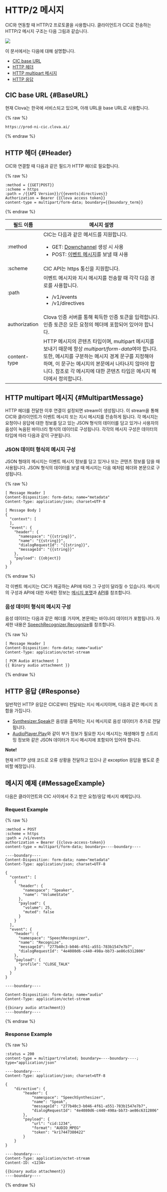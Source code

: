 # HTTP/2 메시지
CIC와 연동할 때 HTTP/2 프로토콜을 사용합니다. 클라이언트가 CIC로 전송하는 HTTP/2 메시지 구조는 다음 그림과 같습니다.

![](/CIC/Resources/Images/HTTP2_Structure.png)

이 문서에서는 다음에 대해 설명합니다.
* [CIC base URL](#BaseURL)
* [HTTP 헤더](#Header)
* [HTTP multipart 메시지](#MultipartMessage)
* [HTTP 응답](#Response)

## CIC base URL {#BaseURL}
현재 Clova는 한국에 서비스되고 있으며, 아래 URL을 base URL로 사용합니다.

{% raw %}
```
https://prod-ni-cic.clova.ai/
```
{% endraw %}

## HTTP 헤더 {#Header}
CIC와 연결할 때 다음과 같은 필드가 HTTP 헤더로 필요합니다.

{% raw %}
```
:method = {{GET|POST}}
:scheme = https
:path = /{{API Version}}/{{events|directives}}
Authorization = Bearer {{Clova access token}}
content-type = multipart/form-data; boundary={{boundary_term}}
```
{% endraw %}

| 필드 이름          | 메시지 설명                                    |
|------------------|---------------------------------------------|
| :method        | CIC는 다음과 같은 메서드를 지원합니다. <ul><li>GET: <a href="/CIC/Guides/Interact_with_CIC.html#CreateConnection">Downchannel</a> 생성 시 사용</li><li>POST: <a href="/CIC/References/CIC_Message_Format.html#Event">이벤트 메시지</a>를 보낼 때 사용</li></ul> |
| :scheme        | CIC API는 https 통신을 지원합니다.                                                                            |
| :path          | 이벤트 메시지와 지시 메시지를 전송할 때 각각 다음 경로를 사용합니다. <ul><li>/v1/events</li><li>/v1/directives</li></ul> |
| authorization  | Clova 인증 서버를 통해 획득한 인증 토큰을 입력합니다. 인증 토큰은 모든 요청의 헤더에 포함되어 있어야 합니다.                     |
| content-type   | HTTP 메시지의 콘텐츠 타입이며, multipart 메시지를 보내기 때문에 항상 *multipart/form-data*여야 합니다. 또한, 메시지를 구분하는 메시지 경계 문구를 지정해야 하며, 이 문구는 메시지의 본문에서 나타나지 않아야 합니다. 참조로 각 메시지에 대한 콘텐츠 타입은 메시지 헤더에서 정의합니다. |

## HTTP multipart 메시지 {#MultipartMessage}
HTTP 헤더를 전달한 이후 연결이 설정되면 stream이 생성됩니다. 이 stream을 통해 CIC와 클라이언트가 이벤트 메시지 또는 지시 메시지를 전송하게 됩니다. 각 메시지는 요청이나 응답에 대한 정보를 담고 있는 JSON 형식의 데이터를 담고 있거나 사용자의 음성이 녹음된 바이너리 형식의 데이터로 구성됩니다. 각각의 메시지 구성은 데이터의 타입에 따라 다음과 같이 구분됩니다.

### JSON 데이터 형식의 메시지 구성
JSON 형태의 메시지는 이벤트 메시지 정보를 담고 있거나 또는 콘텐츠 정보를 담을 때 사용됩니다. JSON 형식의 데이터를 보낼 때 메시지는 다음 예처럼 헤더와 본문으로 구성됩니다.

{% raw %}
```
[ Message Header ]
Content-Disposition: form-data; name="metadata"
Content-Type: application/json; charset=UTF-8

[ Message Body ]
{
  "context": [
  ],
  "event": {
    "header": {
      "namespace": "{{string}}",
      "name": "{{string}}",
      "dialogRequestId": "{{string}}",
      "messageId": "{{string}}"
    },
    "payload": {{object}}
  }
}

```
{% endraw %}

각 이벤트 메시지는 CIC가 제공하는 API에 따라 그 구성이 달라질 수 있습니다. 메시지의 구성과 API에 대한 자세한 정보는 [메시지 포맷](/CIC/References/CIC_Message_Format.md)과 [API](/CIC/References/CIC_API.md)를 참조합니다.

### 음성 데이터 형식의 메시지 구성
음성 데이터는 다음과 같은 헤더를 가지며, 본문에는 바이너리 데이터가 포함됩니다. 자세한 내용은 [SpeechRecognizer.Recognize](/CIC/References/APIs/SpeechRecognizer.md#Recognize)를 참조합니다.

{% raw %}
```
[ Message Header ]
Content-Disposition: form-data; name="audio"
Content-Type: application/octet-stream

[ PCM Audio Attachment ]
{{ Binary audio attachment }}
```
{% endraw %}

## HTTP 응답 {#Response}
일반적인 HTTP 응답은 CIC로부터 전달되는 지시 메시지이며, 다음과 같은 메시지 조합을 가집니다.
* [Synthesizer.Speak](/CIC/References/APIs/SpeechSynthesizer.md#Speak)은 음성을 출력하는 지시 메시지로 음성 데이터가 추가로 전달됩니다.
* [AudioPlayer.Play](/CIC/References/APIs/AudioPlayer.md#Play)와 같이 부가 정보가 필요한 지시 메시지는 재생해야 할 스트리밍 정보와 같은 JSON 데이터가 지시 메시지에 포함되어 있어야 합니다.

<div class="note">
  <p><strong>Note!</strong></p>
  <p>현재 HTTP 상태 코드로 오류 상황을 전달하고 있으나 곧 exception 응답을 별도로 준비할 예정입니다.</p>
</div>

## 메시지 예제 {#MessageExample}
다음은 클라이언트와 CIC 사이에서 주고 받은 요청/응답 메시지 예제입니다.

### Request Example
{% raw %}
```
:method = POST
:scheme = https
:path = /v1/events
authorization = Bearer {{clova-access-token}}
content-type = multipart/form-data; boundary=----boundary----

----boundary----
Content-Disposition: form-data; name="metadata"
Content-Type: application/json; charset=UTF-8

{
  "context": [
    {
      "header": {
        "namespace": "Speaker",
        "name": "VolumeState"
      },
      "payload": {
        "volume": 25,
        "muted": false
      }
    }
  ],
  "event": {
    "header": {
      "namespace": "SpeechRecognizer",
      "name": "Recognize",
      "messageId": "277b40c3-b046-4f61-a551-783b1547e7b7",
      "dialogRequestId": "4e4080d6-c440-498a-bb73-ae86c6312806"
    },
    "payload": {
      "profile": "CLOSE_TALK"
    }
  }
}

----boundary----

Content-Disposition: form-data; name="audio"
Content-Type: application/octet-stream

{{binary audio attachment}}
----boundary----

```
{% endraw %}

### Response Example
{% raw %}
```
:status = 200
content-type = multipart/related; boundary=----boundary----; type="application/json"

----boundary----
Content-Type: application/json; charset=UTF-8

{
    "directive": {
        "header": {
            "namespace": "SpeechSynthesizer",
            "name": "Speak",
            "messageId": "277b40c3-b046-4f61-a551-783b1547e7b7",
            "dialogRequestId": "4e4080d6-c440-498a-bb73-ae86c6312806"
        },
        "payload": {
            "url": "cid:1234",
            "format": "AUDIO_MPEG"
            "token": "kr17447380422"
        }
    }
}

----boundary----
Content-Type: application/octet-stream
Content-ID: <1234>

{{binary audio attachment}}
----boundary----
```
{% endraw %}
